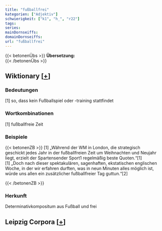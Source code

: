 ```yaml
---
title: "fußballfrei"
kategorien: ["Adjektiv"]
schwierigkeit: ["k1", "h_", "r22"]
tags:
series:
mainDornseiffs:
domainDornseiffs:
url: "fußballfrei"
---
```


{{< betonenÜbs >}}
**Übersetzung:**  
{{< /betonenÜbs >}}

## Wiktionary [[+](https://de.wiktionary.org/wiki/fußballfrei)]

### Bedeutungen
[1] so, dass kein Fußballspiel oder -training stattfindet  

### Wortkombinationen
[1] fußballfreie Zeit  

### Beispiele
{{< betonenZB >}}
[1] „Während der WM in London, die strategisch geschickt jedes Jahr in der fußballfreien Zeit um Weihnachten und Neujahr liegt, erzielt der Spartensender Sport1 regelmäßig beste Quoten.“[1]  
[1] „Doch nach dieser spektakulären, sagenhaften, ekstatischen englischen Woche, in der wir erfahren durften, was in neun Minuten alles möglich ist, würde uns allen ein zusätzlicher fußballfreier Tag guttun.“[2]  

{{< /betonenZB >}}
### Herkunft
Determinativkompositum aus Fußball und frei  


## Leipzig Corpora [[+](https://corpora.uni-leipzig.de/en/res?word=fußballfrei&corpusId=deu_newscrawl-public_2018)]

